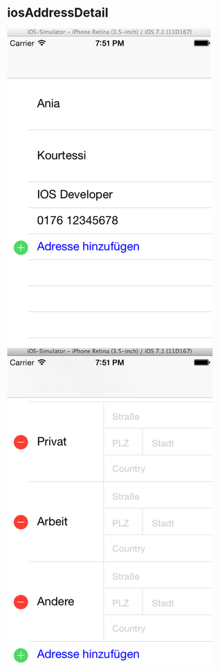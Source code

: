 iosAddressDetail
================
![Alt text](https://github.com/Kourtessia/iosAddressDetail/blob/master/AddContact/Detail1.png)
![Alt text](https://github.com/Kourtessia/iosAddressDetail/blob/master/AddContact/AddAddressDetail.png)
